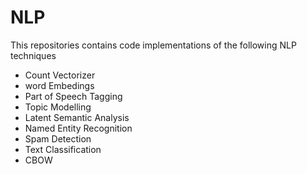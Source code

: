 # NLP
This repositories contains code implementations of the following NLP techniques
- Count Vectorizer
- word Embedings
- Part of Speech Tagging
- Topic Modelling
- Latent Semantic Analysis
- Named Entity Recognition
- Spam Detection
- Text Classification
- CBOW
